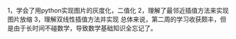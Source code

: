 1，学会了用python实现图片的灰度化，二值化
2，理解了最邻近插值方法来实现图片放缩
3，理解双线性插值方法并实现
总体来说，第二周的学习收获颇丰，但是由于长时间不碰数学，导致数学基础知识全忘记了。
